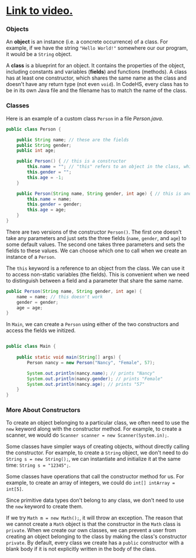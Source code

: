 # [Link to video.](https://www.youtube.com/watch?v=_LcZpf_dqts&list=PLVD25niNi0BmTEl0Ek3UtHR41o5kURAh8)

### Objects

An **object** is an instance (i.e. a concrete occurrence) of a class. For example, if we have the string `"Hello World!"` somewhere our our program, it would be a `String` object. 

A **class** is a blueprint for an object. It contains the properties of the object, including constants and variables (**fields**) and functions (methods). A class has at least one constructor, which shares the same name as the class and doesn't have any return type (not even `void`). In CodeHS, every class has to be in its own Java file and the filename has to match the name of the class.

### Classes

Here is an example of a custom class `Person` in a file *Person.java*.

```java
public class Person {

    public String name; // these are the fields
    public String gender;
    public int age;

    public Person() { // this is a constructor
        this.name = ""; // "this" refers to an object in the class, which allows us to access the fields
        this.gender = "";
        this.age = -1;
    }

    public Person(String name, String gender, int age) { // this is another constructor
        this.name = name;
        this.gender = gender;
        this.age = age;
    }
} 
```

There are two versions of the constructor `Person()`. The first one doesn't take any parameters and just sets the three fields (`name`, `gender`, and `age`) to some default values. The second one takes three parameters and sets the fields to these values. We can choose which one to call when we create an instance of a `Person`.

The `this` keyword is a reference to an object from the class. We can use it to access non-static variables (the fields). This is convenient when we need to distinguish between a field and a parameter that share the same name.

```java
public Person(String name, String gender, int age) { 
    name = name; // this doesn't work
    gender = gender;
    age = age;
} 
```

In `Main`, we can create a `Person` using either of the two constructors and access the fields we initized.

```java

public class Main {
	
    public static void main(String[] args) {
        Person nancy = new Person("Nancy", "Female", 57);

        System.out.println(nancy.name); // prints "Nancy"
        System.out.println(nancy.gender); // prints "Female"
        System.out.println(nancy.age); // prints "57"
    }
} 
```

### More About Constructors

To create an object belonging to a particular class, we often need to use the `new` keyword along with the constructor method. For example, to create a scanner, we would do `Scanner scanner = new Scanner(System.in);`. 

Some classes have simpler ways of creating objects, without directly calling the constructor. For example, to create a `String` object, we don't need to do `String s = new String();`, we can instantiate and initialize it at the same time: `String s = "12345";`. 

Some classes have operations that call the constructor method for us. For example, to create an array of integers, we could do `int[] intArray = int[5]`.

Since primitive data types don't belong to any class, we don't need to use the `new` keyword to create them.

If we try `Math m = new Math();`, it will throw an exception. The reason that we cannot create a `Math` object is that the constructor in the `Math` class is `private`. When we create our own classes, we can prevent a user from creating an object belonging to the class by making the class's constructor `private`. By default, every class we create has a `public` constructor with a blank body if it is not explicitly written in the body of the class.
